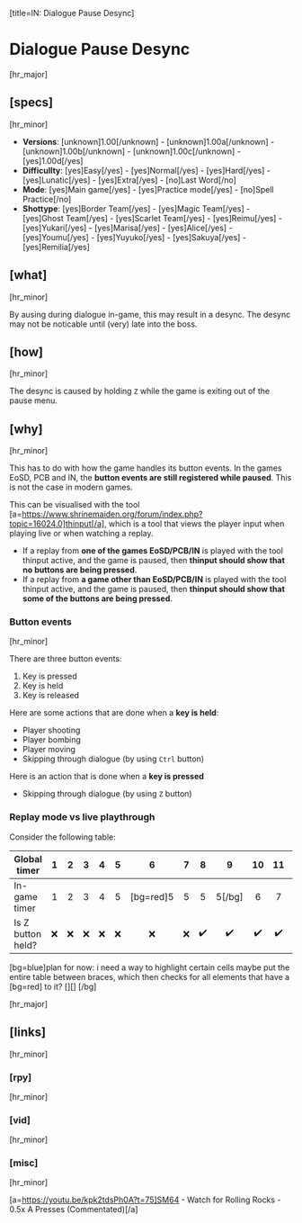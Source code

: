 [title=IN: Dialogue Pause Desync]  
# Dialogue Pause Desync
  
[hr_major]  
## [specs]  
[hr_minor]
* **Versions**: [unknown]1.00[/unknown] - [unknown]1.00a[/unknown] - [unknown]1.00b[/unknown] - [unknown]1.00c[/unknown] - [yes]1.00d[/yes]
* **Difficullty**: [yes]Easy[/yes] - [yes]Normal[/yes] - [yes]Hard[/yes] - [yes]Lunatic[/yes] - [yes]Extra[/yes] - [no]Last Word[/no]
* **Mode**: [yes]Main game[/yes] - [yes]Practice mode[/yes] - [no]Spell Practice[/no]
* **Shottype**: [yes]Border Team[/yes] - [yes]Magic Team[/yes] - [yes]Ghost Team[/yes] - [yes]Scarlet Team[/yes] - [yes]Reimu[/yes] - [yes]Yukari[/yes] - [yes]Marisa[/yes] - [yes]Alice[/yes] - [yes]Youmu[/yes] - [yes]Yuyuko[/yes] - [yes]Sakuya[/yes] - [yes]Remilia[/yes]


## [what]
[hr_minor]

By ausing during dialogue in-game, this may result in a desync. The desync may not be noticable until (very) late into the boss.  

## [how]
[hr_minor]

The desync is caused by holding ``Z`` while the game is exiting out of the pause menu.


## [why]
[hr_minor]

This has to do with how the game handles its button events.
In the games EoSD, PCB and IN, the **button events are still registered while paused**. This is not the case in modern games.

This can be visualised with the tool [a=https://www.shrinemaiden.org/forum/index.php?topic=16024.0]thinput[/a], which is a tool that views the player input when playing live or when watching a replay.

+ If a replay from **one of the games EoSD/PCB/IN** is played with the tool thinput active, and the game is paused, then **thinput should show that no buttons are being pressed**.
+ If a replay from **a game other than EoSD/PCB/IN** is played with the tool thinput active, and the game is paused, then **thinput should show that some of the buttons are being pressed**.


### Button events
[hr_minor]

There are three button events:
1. Key is pressed 
2. Key is held
3. Key is released

Here are some actions that are done when a **key is held**:
+ Player shooting
+ Player bombing
+ Player moving
+ Skipping through dialogue (by using ``Ctrl`` button)

Here is an action that is done when a **key is pressed**
+ Skipping through dialogue (by using ``Z`` button)

### Replay mode vs live playthrough

Consider the following table:

| Global timer | 1 | 2 | 3 | 4 | 5 | 6 | 7 | 8 | 9 | 10 | 11 | 12 | 13 |
|---|:---:|:---:|:---:|:---:|:---:|:---:|:---:|:---:|:---:|:---:|:---:|:---:|:---:|
| In-game timer | 1 | 2 | 3 | 4 | 5 | [bg=red]5 | 5 | 5 | 5[/bg] | 6 | 7 | 8 | 9 |
| Is Z button held? | ❌ | ❌ | ❌ | ❌ | ❌ | ❌ | ❌ | ✔️ | ✔️ | ✔️ | ✔️ | ✔️ | ✔️ |

[bg=blue]plan for now:
i need a way to highlight certain cells
maybe put the entire table between braces, which then checks for all elements that have a \[bg=red\] to it? [][]
[/bg]

[hr_major]
## [links]
[hr_minor]
### [rpy]
[hr_minor]
### [vid]
[hr_minor]
### [misc]
[hr_minor]

[a=https://youtu.be/kpk2tdsPh0A?t=75]SM64 - Watch for Rolling Rocks - 0.5x A Presses (Commentated)[/a]